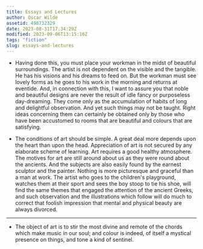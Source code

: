 ```yaml
---
title: Essays and Lectures
author: Oscar Wilde
assetid: 498732329
date: 2023-08-31T17:34:29Z
modified: 2023-09-06T13:15:16Z
tags: "fiction"
slug: essays-and-lectures
---
```


*  Having done this, you must place your workman in the midst of
   beautiful surroundings.  The artist is not dependent on the visible
   and the tangible.  He has his visions and his dreams to feed on.
   But the workman must see lovely forms as he goes to his work in the
   morning and returns at eventide.  And, in connection with this, I
   want to assure you that noble and beautiful designs are never the
   result of idle fancy or purposeless day-dreaming.  They come only
   as the accumulation of habits of long and delightful observation.
   And yet such things may not be taught.  Right ideas concerning them
   can certainly be obtained only by those who have been accustomed to
   rooms that are beautiful and colours that are satisfying.

*  The conditions of art should be simple.  A great deal more depends
   upon the heart than upon the head.  Appreciation of art is not
   secured by any elaborate scheme of learning.  Art requires a good
   healthy atmosphere.  The motives for art are still around about us
   as they were round about the ancients.  And the subjects are also
   easily found by the earnest sculptor and the painter.  Nothing is
   more picturesque and graceful than a man at work.  The artist who
   goes to the children's playground, watches them at their sport and
   sees the boy stoop to tie his shoe, will find the same themes that
   engaged the attention of the ancient Greeks, and such observation
   and the illustrations which follow will do much to correct that
   foolish impression that mental and physical beauty are always
   divorced.

---

*  The object of art is to stir the most divine and remote of the
   chords which make music in our soul; and colour is indeed, of
   itself a mystical presence on things, and tone a kind of sentinel.

